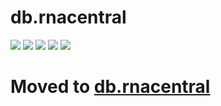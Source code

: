 # db.rnacentral

[![](https://travis-ci.org/ohnosequences/db.rnacentral.svg?branch=master)](https://travis-ci.org/ohnosequences/db.rnacentral)
[![](https://img.shields.io/codacy/???.svg)](https://www.codacy.com/app/era7/db.rnacentral)
[![](http://img.shields.io/github/release/ohnosequences/db.rnacentral/all.svg)](https://github.com/ohnosequences/db.rnacentral/releases/latest)
[![](https://img.shields.io/badge/license-AGPLv3-blue.svg)](https://tldrlegal.com/license/gnu-affero-general-public-license-v3-%28agpl-3.0%29)
[![](https://img.shields.io/badge/contact-gitter_chat-dd1054.svg)](https://gitter.im/ohnosequences/api.rnacentral)

# Moved to [db.rnacentral](https://github.com/ohnosequences/db.rnacentral)
